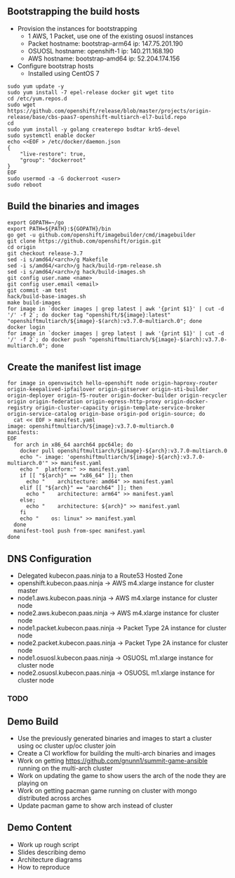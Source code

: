 ## Bootstrapping the build hosts
- Provision the instances for bootstrapping
  - 1 AWS, 1 Packet, use one of the existing osuosl instances
  - Packet hostname: bootstrap-arm64 ip: 147.75.201.190
  - OSUOSL hostname: openshift-1 ip: 140.211.168.190
  - AWS hostname: bootstrap-amd64 ip: 52.204.174.156
- Configure bootstrap hosts
  - Installed using CentOS 7
```
sudo yum update -y
sudo yum install -7 epel-release docker git wget tito
cd /etc/yum.repos.d
sudo wget https://github.com/openshift/release/blob/master/projects/origin-release/base/cbs-paas7-openshift-multiarch-el7-build.repo
cd 
sudo yum install -y golang createrepo bsdtar krb5-devel
sudo systemctl enable docker
echo <<EOF > /etc/docker/daemon.json
{
    "live-restore": true,
    "group": "dockerroot"
}
EOF
sudo usermod -a -G dockerroot <user>
sudo reboot
```

## Build the binaries and images
```
export GOPATH=~/go
export PATH=${PATH}:${GOPATH}/bin
go get -u github.com/openshift/imagebuilder/cmd/imagebuilder
git clone https://github.com/openshift/origin.git
cd origin
git checkout release-3.7
sed -i s/amd64/<arch>/g Makefile
sed -i s/amd64/<arch>/g hack/build-rpm-release.sh
sed -i s/amd64/<arch>/g hack/build-images.sh
git config user.name <name>
git config user.email <email>
git commit -am test
hack/build-base-images.sh
make build-images
for image in `docker images | grep latest | awk '{print $1}' | cut -d '/' -f 2`; do docker tag "openshift/${image}:latest" "openshiftmultiarch/${image}-$(arch):v3.7.0-multiarch.0"; done
docker login
for image in `docker images | grep latest | awk '{print $1}' | cut -d '/' -f 2`; do docker push "openshiftmultiarch/${image}-$(arch):v3.7.0-multiarch.0"; done
```

## Create the manifest list image
```
for image in openvswitch hello-openshift node origin-haproxy-router origin-keepalived-ipfailover origin-gitserver origin-sti-builder origin-deployer origin-f5-router origin-docker-builder origin-recycler origin origin-federation origin-egress-http-proxy origin-docker-registry origin-cluster-capacity origin-template-service-broker origin-service-catalog origin-base origin-pod origin-source; do
  cat << EOF > manifest.yaml
image: openshiftmultiarch/${image}:v3.7.0-multiarch.0
manifests:
EOF
  for arch in x86_64 aarch64 ppc64le; do
    docker pull openshiftmultiarch/${image}-${arch}:v3.7.0-multiarch.0
    echo "- image: 'openshiftmultiarch/${image}-${arch}:v3.7.0-multiarch.0'" >> manifest.yaml
    echo "  platform:" >> manifest.yaml
    if [[ "${arch}" == "x86_64" ]]; then
      echo "    architecture: amd64" >> manifest.yaml
    elif [[ "${arch}" == "aarch64" ]]; then 
      echo "    architecture: arm64" >> manifest.yaml
    else; 
      echo "    architecture: ${arch}" >> manifest.yaml
    fi
    echo "    os: linux" >> manifest.yaml
  done
  manifest-tool push from-spec manifest.yaml
done
```

## DNS Configuration
- Delegated kubecon.paas.ninja to a Route53 Hosted Zone
- openshift.kubecon.paas.ninja -> AWS m4.xlarge instance for cluster master
- node1.aws.kubecon.paas.ninja -> AWS m4.xlarge instance for cluster node
- node2.aws.kubecon.paas.ninja -> AWS m4.xlarge instance for cluster node
- node1.packet.kubecon.paas.ninja -> Packet Type 2A instance for cluster node
- node2.packet.kubecon.paas.ninja -> Packet Type 2A instance for cluster node
- node1.osuosl.kubecon.paas.ninja -> OSUOSL m1.xlarge instance for cluster node
- node2.osuosl.kubecon.paas.ninja -> OSUOSL m1.xlarge instance for cluster node

### TODO
## Demo Build
- Use the previously generated binaries and images to start a cluster using oc cluster up/oc cluster join
- Create a CI workflow for building the multi-arch binaries and images
- Work on getting https://github.com/gnunn1/summit-game-ansible running on the multi-arch cluster
- Work on updating the game to show users the arch of the node they are playing on
- Work on getting pacman game running on cluster with mongo distributed across arches
- Update pacman game to show arch instead of cluster

## Demo Content
- Work up rough script
- Slides describing demo
- Architecture diagrams
- How to reproduce
